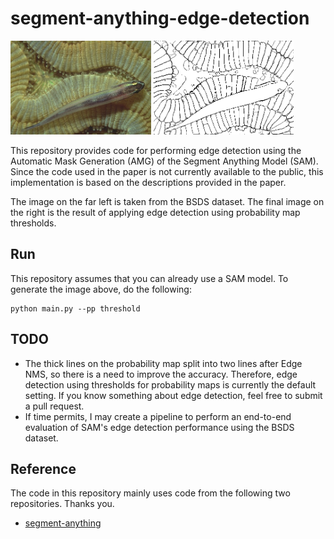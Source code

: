 # segment-anything-edge-detection

<p>
<img src='assets/fish.jpg' height=150px /> <img src='assets/edge.png' height=150px />
</p>

This repository provides code for performing edge detection using the Automatic Mask Generation (AMG) of the Segment Anything Model (SAM). Since the code used in the paper is not currently available to the public, this implementation is based on the descriptions provided in the paper.

The image on the far left is taken from the BSDS dataset. <!-- The center is the ground truth edge.  --> The final image on the right is the result of applying edge detection using probability map thresholds.

## Run
This repository assumes that you can already use a SAM model.
To generate the image above, do the following:
```
python main.py --pp threshold
```

## TODO
- The thick lines on the probability map split into two lines after Edge NMS, so there is a need to improve the accuracy. Therefore, edge detection using thresholds for probability maps is currently the default setting. If you know something about edge detection, feel free to submit a pull request.
- If time permits, I may create a pipeline to perform an end-to-end evaluation of SAM's edge detection performance using the BSDS dataset.

## Reference
The code in this repository mainly uses code from the following two repositories. Thanks you.
- [segment-anything](https://github.com/facebookresearch/segment-anything)